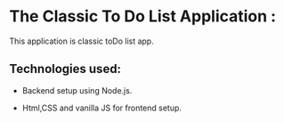 # The Classic To Do List Application :

This application is classic toDo list app.

## Technologies used:

- Backend setup using Node.js.

- Html,CSS and vanilla JS for frontend setup.
